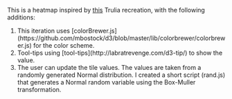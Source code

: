 This is a heatmap inspired by [this](http://bl.ocks.org/tjdecke/5558084) Trulia recreation, with the following additions:
<ol>
<li>This iteration uses [colorBrewer.js](https://github.com/mbostock/d3/blob/master/lib/colorbrewer/colorbrewer.js) for the color scheme.</li>
<li>Tool-tips using [tool-tips](http://labratrevenge.com/d3-tip/) to show the value.</li>
<li>The user can update the tile values. The values are taken from a randomly generated Normal distribution. I created a short script (rand.js) that generates a Normal random variable using the Box-Muller transformation.</li>